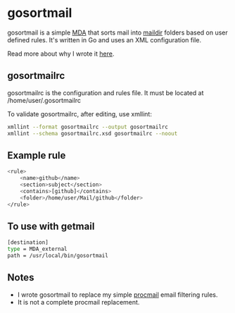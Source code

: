 # gosortmail

gosortmail is a simple [MDA](https://en.wikipedia.org/wiki/Mail_delivery_agent) that sorts mail into [maildir](https://en.wikipedia.org/wiki/Maildir) folders based on user defined rules. It's written in Go and uses an XML configuration file.

Read more about why I wrote it [here]().

## gosortmailrc

gosortmailrc is the configuration and rules file. It must be located at /home/user/.gosortmailrc

To validate gosortmailrc, after editing, use xmllint:

```bash
xmllint --format gosortmailrc --output gosortmailrc
xmllint --schema gosortmailrc.xsd gosortmailrc --noout
```

## Example rule

```bash
<rule>
	<name>github</name>
	<section>subject</section>
	<contains>[github]</contains>
	<folder>/home/user/Mail/github</folder>
</rule>
```

## To use with getmail

```bash
[destination]
type = MDA_external
path = /usr/local/bin/gosortmail
```

## Notes

  * I wrote gosortmail to replace my simple [procmail](https://en.wikipedia.org/wiki/Procmail) email filtering rules.
  * It is not a complete procmail replacement.
